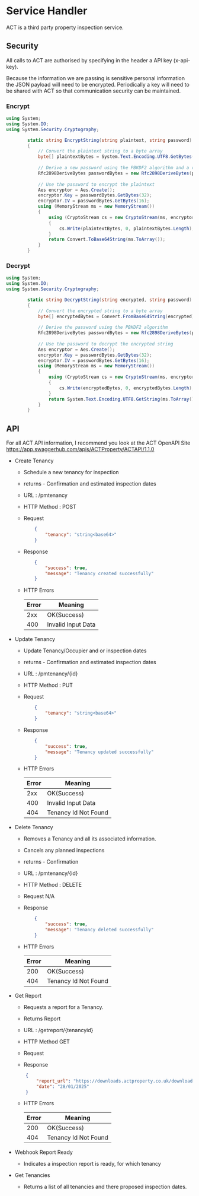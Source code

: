 # Service Handler

ACT is a third party property inspection service.

## Security

All calls to ACT are authorised by specifying in the header a API key (x-api-key).

Because the information we are passing is sensitive personal information the JSON payload will need to be encrypted.
Periodically a key will need to be shared with ACT so that communication security can be maintained. 

### Encrypt
```C#
using System;
using System.IO;
using System.Security.Cryptography;

        static string EncryptString(string plaintext, string password)
        {
            // Convert the plaintext string to a byte array
            byte[] plaintextBytes = System.Text.Encoding.UTF8.GetBytes(plaintext);
 
            // Derive a new password using the PBKDF2 algorithm and a random salt
            Rfc2898DeriveBytes passwordBytes = new Rfc2898DeriveBytes(password, 20);
 
            // Use the password to encrypt the plaintext
            Aes encryptor = Aes.Create();
            encryptor.Key = passwordBytes.GetBytes(32);
            encryptor.IV = passwordBytes.GetBytes(16);
            using (MemoryStream ms = new MemoryStream())
            {
                using (CryptoStream cs = new CryptoStream(ms, encryptor.CreateEncryptor(), CryptoStreamMode.Write))
                {
                    cs.Write(plaintextBytes, 0, plaintextBytes.Length);
                }
                return Convert.ToBase64String(ms.ToArray());
            }
        }
```

### Decrypt
```C#
using System;
using System.IO;
using System.Security.Cryptography;

        static string DecryptString(string encrypted, string password)
        {
            // Convert the encrypted string to a byte array
            byte[] encryptedBytes = Convert.FromBase64String(encrypted);
 
            // Derive the password using the PBKDF2 algorithm
            Rfc2898DeriveBytes passwordBytes = new Rfc2898DeriveBytes(password, 20);
 
            // Use the password to decrypt the encrypted string
            Aes encryptor = Aes.Create();
            encryptor.Key = passwordBytes.GetBytes(32);
            encryptor.IV = passwordBytes.GetBytes(16);
            using (MemoryStream ms = new MemoryStream())
            {
                using (CryptoStream cs = new CryptoStream(ms, encryptor.CreateDecryptor(), CryptoStreamMode.Write))
                {
                    cs.Write(encryptedBytes, 0, encryptedBytes.Length);
                }
                return System.Text.Encoding.UTF8.GetString(ms.ToArray());
            }
        }
```



## API

For all ACT API information, I recommend you look at the ACT OpenAPI Site  https://app.swaggerhub.com/apis/ACTProperty/ACTAPI/1.1.0


* Create Tenancy 
    * Schedule a new tenancy for inspection 
    * returns - Confirmation and estimated inspection dates
    * URL : /pmtenancy
    * HTTP Method : POST
    * Request
        ```json
            {
                "tenancy": "string<base64>"
            }
        ```
    * Response
        ```json
            {
                "success": true,
                "message": "Tenancy created successfully"
            }
        ```
  * HTTP Errors

    | Error | Meaning        |
    | ----- | -------------- |
    | 2xx   | OK(Success)    |
    | 400   | Invalid Input Data   |

* Update Tenancy
    * Update Tenancy/Occupier and or inspection dates
    * returns - Confirmation and estimated inspection dates
    * URL : /pmtenancy/{id}
    * HTTP Method : PUT
    * Request
        ```json
            {
                "tenancy": "string<base64>"
            }
        ```
    * Response
        ```json
            {
                "success": true,
                "message": "Tenancy updated successfully"
            }
        ```
  * HTTP Errors

    | Error | Meaning        |
    | ----- | -------------- |
    | 2xx   | OK(Success)    |
    | 400   | Invalid Input Data   |
    | 404   | Tenancy Id Not Found |

* Delete Tenancy
    * Removes a Tenancy and all its associated information.
    * Cancels any planned inspections
    * returns - Confirmation
    * URL : /pmtenancy/{id}
    * HTTP Method : DELETE
    * Request
        N/A
    * Response
        ```json
            {
                "success": true,
                "message": "Tenancy deleted successfully"
            }
        ```
  * HTTP Errors

    | Error | Meaning               |
    | ----- | --------------        |
    | 200   | OK(Success)           |
    | 404   | Tenancy Id Not Found  |

* Get Report
    * Requests a report for a Tenancy.
    * Returns Report
    * URL : /getreport/{tenancyid}
    * HTTP Method GET
    * Request

    * Response
    ```json
        {
            "report_url": "https://downloads.actproperty.co.uk/downloads/86360/86360 - Property Visit - The Old Gospel Hall.pdf",
            "date": "28/01/2025"
        }
    ```
  * HTTP Errors

    | Error | Meaning               |
    | ----- | --------------        |
    | 200   | OK(Success)           |
    | 404   | Tenancy Id Not Found  |


* Webhook Report Ready
    * Indicates a inspection report is ready, for which tenancy

* Get Tenancies
    * Returns a list of all tenancies and there proposed inspection dates.

